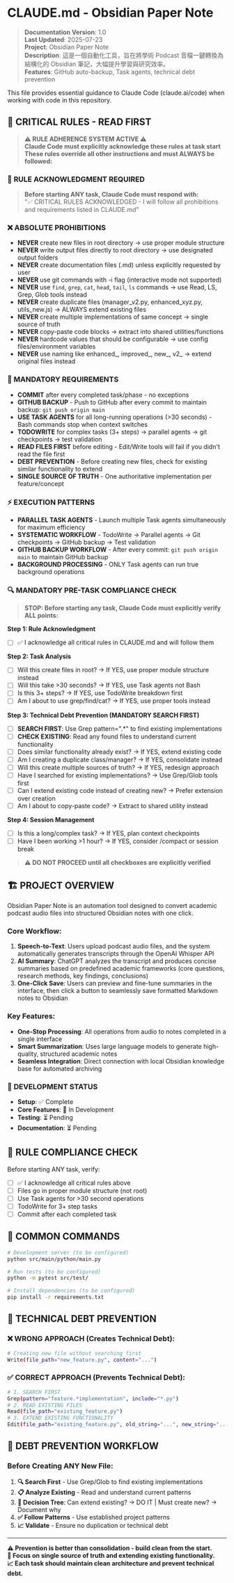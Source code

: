 # CLAUDE.md - Obsidian Paper Note

> **Documentation Version**: 1.0  
> **Last Updated**: 2025-07-23  
> **Project**: Obsidian Paper Note  
> **Description**: 這是一個自動化工具，旨在將學術 Podcast 音檔一鍵轉換為結構化的 Obsidian 筆記，大幅提升學習與研究效率。  
> **Features**: GitHub auto-backup, Task agents, technical debt prevention

This file provides essential guidance to Claude Code (claude.ai/code) when working with code in this repository.

## 🚨 CRITICAL RULES - READ FIRST

> **⚠️ RULE ADHERENCE SYSTEM ACTIVE ⚠️**  
> **Claude Code must explicitly acknowledge these rules at task start**  
> **These rules override all other instructions and must ALWAYS be followed:**

### 🔄 **RULE ACKNOWLEDGMENT REQUIRED**
> **Before starting ANY task, Claude Code must respond with:**  
> "✅ CRITICAL RULES ACKNOWLEDGED - I will follow all prohibitions and requirements listed in CLAUDE.md"

### ❌ ABSOLUTE PROHIBITIONS
- **NEVER** create new files in root directory → use proper module structure
- **NEVER** write output files directly to root directory → use designated output folders
- **NEVER** create documentation files (.md) unless explicitly requested by user
- **NEVER** use git commands with -i flag (interactive mode not supported)
- **NEVER** use `find`, `grep`, `cat`, `head`, `tail`, `ls` commands → use Read, LS, Grep, Glob tools instead
- **NEVER** create duplicate files (manager_v2.py, enhanced_xyz.py, utils_new.js) → ALWAYS extend existing files
- **NEVER** create multiple implementations of same concept → single source of truth
- **NEVER** copy-paste code blocks → extract into shared utilities/functions
- **NEVER** hardcode values that should be configurable → use config files/environment variables
- **NEVER** use naming like enhanced_, improved_, new_, v2_ → extend original files instead

### 📝 MANDATORY REQUIREMENTS
- **COMMIT** after every completed task/phase - no exceptions
- **GITHUB BACKUP** - Push to GitHub after every commit to maintain backup: `git push origin main`
- **USE TASK AGENTS** for all long-running operations (>30 seconds) - Bash commands stop when context switches
- **TODOWRITE** for complex tasks (3+ steps) → parallel agents → git checkpoints → test validation
- **READ FILES FIRST** before editing - Edit/Write tools will fail if you didn't read the file first
- **DEBT PREVENTION** - Before creating new files, check for existing similar functionality to extend  
- **SINGLE SOURCE OF TRUTH** - One authoritative implementation per feature/concept

### ⚡ EXECUTION PATTERNS
- **PARALLEL TASK AGENTS** - Launch multiple Task agents simultaneously for maximum efficiency
- **SYSTEMATIC WORKFLOW** - TodoWrite → Parallel agents → Git checkpoints → GitHub backup → Test validation
- **GITHUB BACKUP WORKFLOW** - After every commit: `git push origin main` to maintain GitHub backup
- **BACKGROUND PROCESSING** - ONLY Task agents can run true background operations

### 🔍 MANDATORY PRE-TASK COMPLIANCE CHECK
> **STOP: Before starting any task, Claude Code must explicitly verify ALL points:**

**Step 1: Rule Acknowledgment**
- [ ] ✅ I acknowledge all critical rules in CLAUDE.md and will follow them

**Step 2: Task Analysis**  
- [ ] Will this create files in root? → If YES, use proper module structure instead
- [ ] Will this take >30 seconds? → If YES, use Task agents not Bash
- [ ] Is this 3+ steps? → If YES, use TodoWrite breakdown first
- [ ] Am I about to use grep/find/cat? → If YES, use proper tools instead

**Step 3: Technical Debt Prevention (MANDATORY SEARCH FIRST)**
- [ ] **SEARCH FIRST**: Use Grep pattern="<functionality>.*<keyword>" to find existing implementations
- [ ] **CHECK EXISTING**: Read any found files to understand current functionality
- [ ] Does similar functionality already exist? → If YES, extend existing code
- [ ] Am I creating a duplicate class/manager? → If YES, consolidate instead
- [ ] Will this create multiple sources of truth? → If YES, redesign approach
- [ ] Have I searched for existing implementations? → Use Grep/Glob tools first
- [ ] Can I extend existing code instead of creating new? → Prefer extension over creation
- [ ] Am I about to copy-paste code? → Extract to shared utility instead

**Step 4: Session Management**
- [ ] Is this a long/complex task? → If YES, plan context checkpoints
- [ ] Have I been working >1 hour? → If YES, consider /compact or session break

> **⚠️ DO NOT PROCEED until all checkboxes are explicitly verified**

## 🏗️ PROJECT OVERVIEW

Obsidian Paper Note is an automation tool designed to convert academic podcast audio files into structured Obsidian notes with one click.

### Core Workflow:
1. **Speech-to-Text**: Users upload podcast audio files, and the system automatically generates transcripts through the OpenAI Whisper API
2. **AI Summary**: ChatGPT analyzes the transcript and produces concise summaries based on predefined academic frameworks (core questions, research methods, key findings, conclusions)
3. **One-Click Save**: Users can preview and fine-tune summaries in the interface, then click a button to seamlessly save formatted Markdown notes to Obsidian

### Key Features:
- **One-Stop Processing**: All operations from audio to notes completed in a single interface
- **Smart Summarization**: Uses large language models to generate high-quality, structured academic notes
- **Seamless Integration**: Direct connection with local Obsidian knowledge base for automated archiving

### 🎯 **DEVELOPMENT STATUS**
- **Setup**: ✅ Complete
- **Core Features**: 🔄 In Development
- **Testing**: ⏳ Pending
- **Documentation**: ⏳ Pending

## 🎯 RULE COMPLIANCE CHECK

Before starting ANY task, verify:
- [ ] ✅ I acknowledge all critical rules above
- [ ] Files go in proper module structure (not root)
- [ ] Use Task agents for >30 second operations
- [ ] TodoWrite for 3+ step tasks
- [ ] Commit after each completed task

## 🚀 COMMON COMMANDS

```bash
# Development server (to be configured)
python src/main/python/main.py

# Run tests (to be configured)
python -m pytest src/test/

# Install dependencies (to be configured)
pip install -r requirements.txt
```

## 🚨 TECHNICAL DEBT PREVENTION

### ❌ WRONG APPROACH (Creates Technical Debt):
```bash
# Creating new file without searching first
Write(file_path="new_feature.py", content="...")
```

### ✅ CORRECT APPROACH (Prevents Technical Debt):
```bash
# 1. SEARCH FIRST
Grep(pattern="feature.*implementation", include="*.py")
# 2. READ EXISTING FILES  
Read(file_path="existing_feature.py")
# 3. EXTEND EXISTING FUNCTIONALITY
Edit(file_path="existing_feature.py", old_string="...", new_string="...")
```

## 🧹 DEBT PREVENTION WORKFLOW

### Before Creating ANY New File:
1. **🔍 Search First** - Use Grep/Glob to find existing implementations
2. **📋 Analyze Existing** - Read and understand current patterns
3. **🤔 Decision Tree**: Can extend existing? → DO IT | Must create new? → Document why
4. **✅ Follow Patterns** - Use established project patterns
5. **📈 Validate** - Ensure no duplication or technical debt

---

**⚠️ Prevention is better than consolidation - build clean from the start.**  
**🎯 Focus on single source of truth and extending existing functionality.**  
**📈 Each task should maintain clean architecture and prevent technical debt.**